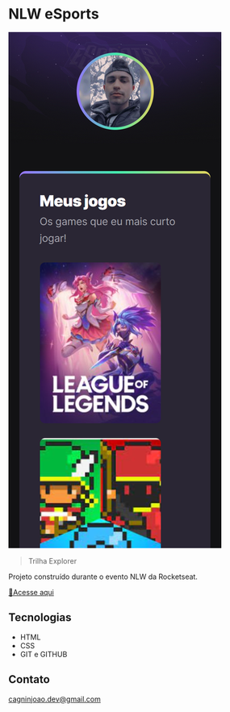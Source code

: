 # NLW eSports

![preview](./.github/preview-project.png)

> Trilha Explorer

Projeto construído durante o evento NLW da Rocketseat.

[🔗Acesse aqui](https://cagninjoao.github.io/NLW-Esports/)

## Tecnologias

- HTML
- CSS
- GIT e GITHUB

## Contato

cagninjoao.dev@gmail.com
